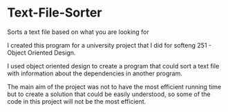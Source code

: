 # Text-File-Sorter
Sorts a text file based on what you are looking for

I created this program for a university project that I did for softeng 251 - Object Oriented Design.

I used object oriented design to create a program that could sort a text file with information about the dependencies in another program.

The main aim of the project was not to have the most efficient running time but to create a solution that could be easily understood, so some of the code in this project will not be the most efficient.

